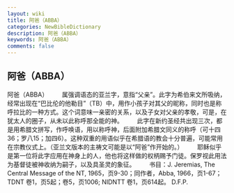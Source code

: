 ```yaml
---
layout: wiki
title: 阿爸（ABBA）
categories: NewBibleDictionary
description: 阿爸（ABBA）
keywords: 阿爸（ABBA）
comments: false
---
```


## 阿爸（ABBA）



阿爸（ABBA）
　　属强调语态的亚兰字，意指“父亲”。此字为希伯来文所吸纳，经常出现在“巴比伦的他勒目”（TB）中，用作小孩子对其父的昵称，同时也是称呼拉比的一种方式。这个词意味一亲密的关系，以及子女对父亲的孝敬，可是，在犹太人的圈子，从未以此称呼那全能的神。
　　此字在新约圣经共出现三次，都是用希腊文拼写，作呼唤语，用以称呼神，后面附加希腊文同义的称呼（可十四36；罗八15；加四6）。这种双重的用语似乎在希腊语的教会十分普遍，可能常用在宗教仪式上。（亚兰文版本的主祷文可能是以“阿爸”作开始的。）
　　耶稣似乎是第一位将此字应用在神身上的人，他也将这样做的权柄赐予门徒。保罗视此用法为基督徒被神收纳为嗣子，以及具圣灵的象征。
　　书目：J. Jeremias, The Central Message of the NT, 1965，页9-30；同作者，Abba,
1966，页1-67；TDNT 卷1，页5起；卷5，页1006; NIDNTT 卷1，页614起。
D.F.P.




